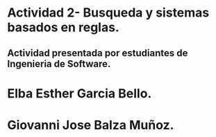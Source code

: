# Actividad 2- Busqueda y sistemas basados en reglas.

## Actividad presentada por estudiantes de Ingenieria de Software.
 # Elba Esther Garcia Bello.
 # Giovanni Jose Balza Muñoz.